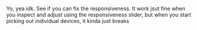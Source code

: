 Yo, yea idk. See if you can fix the responsiveness. It work jsut fine when you inspect and adjust using the responsiveness slider, but when you start picking out individual devices, it kinda just breaks